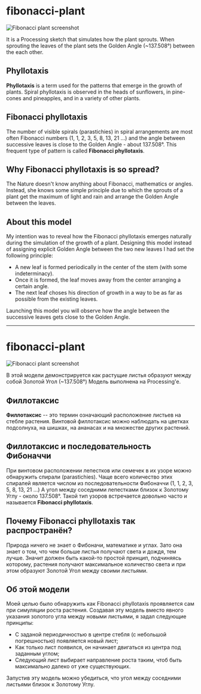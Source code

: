 fibonacci-plant
===============
![Fibonacci plant screenshot](https://raw.github.com/oluckyman/fibonacci-plant/master/screen_shot.png)

It is a Processing sketch that simulates how the plant sprouts.
When sprouting the leaves of the plant sets the Golden Angle (~137.508°) between the each other.

## Phyllotaxis
**Phyllotaxis** is a term used for the patterns that emerge in the growth of plants.
Spiral phyllotaxis is observed in the heads of sunflowers, in pine-cones and pineapples, and in a variety of other plants.

## Fibonacci phyllotaxis
The number of visible spirals (parastichies) in spiral arrangements are most often Fibonacci numbers (1, 1, 2, 3, 5, 8, 13, 21 ...) and the angle between successive leaves is close to the Golden Angle - about 137.508°.
This frequent type of pattern is called **Fibonacci phyllotaxis**.

## Why Fibonacci phyllotaxis is so spread?
The Nature doesn't know anything about Fibonacci, mathematics or angles.
Instead, she knows some simple principle due to which the sprouts of a plant get the maximum of light and rain and arrange the Golden Angle between the leaves.

## About this model
My intention was to reveal how the Fibonacci phyllotaxis emerges naturally during the simulation of the growth of a plant.
Designing this model instead of assigning explicit Golden Angle between the two new leaves I had set the following principle:
 - A new leaf is formed periodically in the center of the stem (with some indeterminacy).
 - Once it is formed, the leaf moves away from the center arranging a certain angle.
 - The next leaf choses his direction of growth in a way to be as far as possible from the existing leaves.  

Launching this model you will observe how the angle between the successive leaves gets close to the Golden Angle.


* * *

fibonacci-plant
===============
![Fibonacci plant screenshot](https://raw.github.com/oluckyman/fibonacci-plant/master/screen_shot.png)

В этой модели демонстрируется как растущие листья образуют между собой Золотой Угол (~137.508°)
Модель выполнена на Processing'e.

## Филлотаксис
**Филлотаксис** -- это термин означающий расположение листьев на стебле растения.
Винтовой филлотаксис можно наблюдать на цветках подсолнуха, на шишках, на ананасах и на множестве других растений.

## Филлотаксис и последовательность Фибоначчи
При винтовом расположении лепестков или семечек в их узоре можно обнаружить спирали (parastichies).
Чаще всего количество этих спиралей является числом из последовательности Фибоначчи (1, 1, 2, 3, 5, 8, 13, 21 ...) 
А угол между соседними лепестками близок к Золотому Углу - около 137.508°.
Такой тип узоров встречается довольно часто и называется **Fibonacci phyllotaxis**.

## Почему Fibonacci phyllotaxis так распространён?
Природа ничего не знает о Фибоначи, математике и углах.
Зато она знает о том, что чем больше листья получают света и дождя, тем лучше.
Значит должен быть какой-то простой принцип, подчиняясь которому, растения получают максимальное количество света и при этом образуют Золотой Угол между своими листьями.

## Об этой модели
Моей целью было обнаружить как Fibonacci phyllotaxis проявляется сам при симуляции роста растения.
Создавая эту модель вместо явного указания золотого угла между новыми листьями, я задал следующие принципы:
 - С заданой периодичностью в центре стебля (с небольшой погрешностью) появляется новый лист;
 - Как только лист появился, он начинает двигаться из центра под заданным углом;
 - Следующий лист выбирает направление роста таким, чтоб быть максимально далеко от уже существующих.
 
Запустив эту модель можно убедиться, что угол между соседними листьями близок к Золотому Углу.
